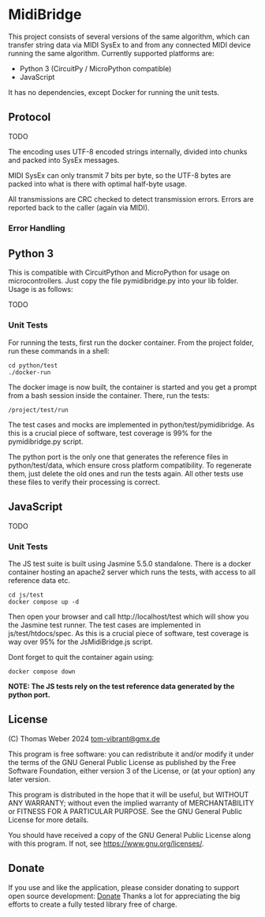 # MidiBridge

This project consists of several versions of the same algorithm, which can transfer string data via MIDI SysEx to and from any connected MIDI device running the same algorithm. Currently supported platforms are:

- Python 3 (CircuitPy / MicroPython compatible)
- JavaScript

It has no dependencies, except Docker for running the unit tests. 

## Protocol

TODO

The encoding uses UTF-8 encoded strings internally, divided into chunks and packed into SysEx messages. 

MIDI SysEx can only transmit 7 bits per byte, so the UTF-8 bytes are packed into what is there with optimal half-byte usage. 

All transmissions are CRC checked to detect transmission errors. Errors are reported back to the caller (again via MIDI).

### Error Handling




## Python 3 

This is compatible with CircuitPython and MicroPython for usage on microcontrollers. Just copy the file pymidibridge.py into your lib folder. Usage is as follows:

TODO

### Unit Tests

For running the tests, first run the docker container. From the project folder, run these commands in a shell:

```console
cd python/test
./docker-run
```

The docker image is now built, the container is started and you get a prompt from a bash session inside the container. There, run the tests:

```console
/project/test/run
```

The test cases and mocks are implemented in python/test/pymidibridge. As this is a crucial piece of software, test coverage is 99% for the pymidibridge.py script.

The python port is the only one that generates the reference files in python/test/data, which ensure cross platform compatibility. To regenerate them, just delete the old ones and run the tests again. All other tests use these files to verify their processing is correct.

## JavaScript

TODO

### Unit Tests

The JS test suite is built using Jasmine 5.5.0 standalone. There is a docker container hosting an apache2 server which runs the tests, with access to all reference data etc.

```console
cd js/test
docker compose up -d
```

Then open your browser and call http://localhost/test which will show you the Jasmine test runner. The test cases are implemented in js/test/htdocs/spec. As this is a crucial piece of software, test coverage is way over 95% for the JsMidiBridge.js script.

Dont forget to quit the container again using:

```console
docker compose down
```

**NOTE: The JS tests rely on the test reference data generated by the python port.**


## License

(C) Thomas Weber 2024 tom-vibrant@gmx.de

This program is free software: you can redistribute it and/or modify
it under the terms of the GNU General Public License as published by
the Free Software Foundation, either version 3 of the License, or
(at your option) any later version.

This program is distributed in the hope that it will be useful,
but WITHOUT ANY WARRANTY; without even the implied warranty of
MERCHANTABILITY or FITNESS FOR A PARTICULAR PURPOSE.  See the
GNU General Public License for more details.

You should have received a copy of the GNU General Public License
along with this program.  If not, see <https://www.gnu.org/licenses/>.

## Donate

If you use and like the application, please consider donating to support open source development: <a href="https://www.paypal.com/webapps/mpp/page-not-found?cmd=_s-xclick&hosted_button_id=6WHW7WRXSGQXY" target="_blank">Donate</a> Thanks a lot for appreciating the big efforts to create a fully tested library free of charge.




